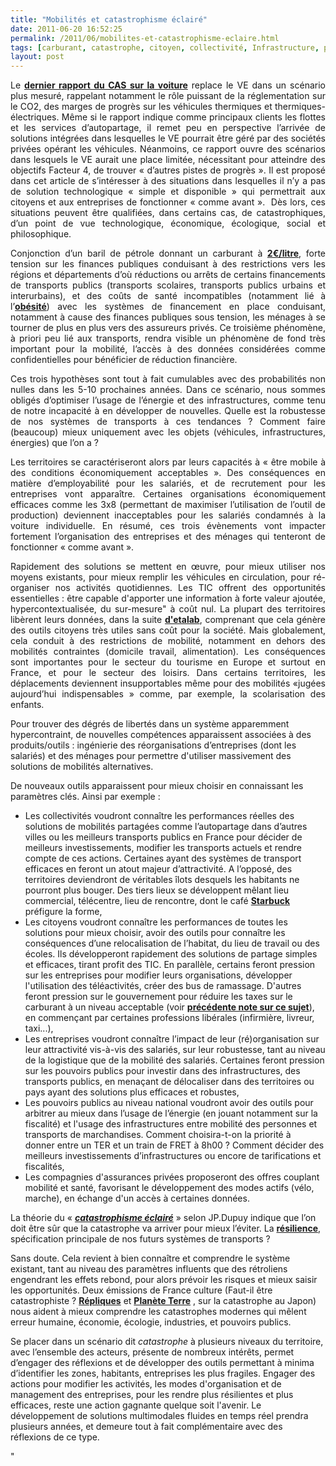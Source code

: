 ```yaml
---
title: "Mobilités et catastrophisme éclairé"
date: 2011-06-20 16:52:25
permalink: /2011/06/mobilites-et-catastrophisme-eclaire.html
tags: [carburant, catastrophe, citoyen, collectivité, Infrastructure, prix carburant]
layout: post
---
```


<p style="text-align: justify">Le <strong><a href="http://www.strategie.gouv.fr/content/rapport-la-voiture-de-demain-carburants-et-electricite-0">dernier rapport du CAS sur la voiture</a></strong> replace le VE dans un scénario plus mesuré, rappelant notamment le rôle puissant de la réglementation sur le CO2, des marges de progrès sur les véhicules thermiques et thermiques-électriques. Même si le rapport indique comme principaux clients les flottes et les services d’autopartage, il remet peu en perspective l’arrivée de solutions intégrées dans lesquelles le VE pourrait être géré par des sociétés privées opérant les véhicules. Néanmoins, ce rapport ouvre des scénarios dans lesquels le VE aurait une place limitée, nécessitant pour atteindre des objectifs Facteur 4, de trouver « d’autres pistes de progrès ». Il est proposé dans cet article de s’intéresser à des situations dans lesquelles il n’y a pas de solution technologique « simple et disponible » qui permettrait aux citoyens et aux entreprises de fonctionner « comme avant ».  Dès lors, ces situations peuvent être qualifiées, dans certains cas, de catastrophiques, d’un point de vue technologique, économique, écologique, social et philosophique.</p>   <!--more-->   <p style="text-align: justify">Conjonction d’un baril de pétrole donnant un carburant à <strong><a href="http://www.lefigaro.fr/societes/2011/04/12/04015-20110412ARTFIG00372-le-litre-d-essence-vaudra-2-euros-selon-le-pdg-de-total.php">2€/litre</a></strong>, forte tension sur les finances publiques conduisant à des restrictions vers les régions et départements d’où réductions ou arrêts de certains financements de transports publics (transports scolaires, transports publics urbains et interurbains), et des coûts de santé incompatibles (notamment lié à l’<strong><a href="http://www.grist.org/list/2011-06-14-how-to-fight-obesity-and-climate-change-at-the-same-time">obésité</a></strong>) avec les systèmes de financement en place conduisant, notamment à cause des finances publiques sous tension, les ménages à se tourner de plus en plus vers des assureurs privés. Ce troisième phénomène, à priori peu lié aux transports, rendra visible un phénomène de fond très important pour la mobilité, l’accès à des données considérées comme confidentielles pour bénéficier de réduction financière.</p> <p style="text-align: justify">Ces trois hypothèses sont tout à fait cumulables avec des probabilités non nulles dans les 5-10 prochaines années. Dans ce scénario, nous sommes obligés d’optimiser l’usage de l’énergie et des infrastructures, comme tenu de notre incapacité à en développer de nouvelles. Quelle est la robustesse de nos systèmes de transports à ces tendances ? Comment faire (beaucoup) mieux uniquement avec les objets (véhicules, infrastructures, énergies) que l’on a ?</p> <p style="text-align: justify">Les territoires se caractériseront alors par leurs capacités à « être mobile à des conditions économiquement acceptables ». Des conséquences en matière d’employabilité pour les salariés, et de recrutement pour les entreprises vont apparaître. Certaines organisations économiquement efficaces comme les 3x8 (permettant de maximiser l’utilisation de l’outil de production) deviennent inacceptables pour les salariés condamnés à la voiture individuelle. En résumé, ces trois évènements vont impacter fortement l’organisation des entreprises et des ménages qui tenteront de fonctionner « comme avant ».</p> <p style="text-align: justify">Rapidement des solutions se mettent en œuvre, pour mieux utiliser nos moyens existants, pour mieux remplir les véhicules en circulation, pour ré-organiser nos activités quotidiennes. Les TIC offrent des opportunités essentielles : être capable d'apporter une information à forte valeur ajoutée, hypercontextualisée, du sur-mesure" à coût nul. La plupart des territoires libèrent leurs données, dans la suite <strong><a href=""http://blog.etalab.gouv.fr/"" target=""_blank"">d'etalab</a></strong>, comprenant que cela génère des outils citoyens très utiles sans coût pour la société. Mais globalement, cela conduit à des restrictions de mobilité, notamment en dehors des mobilités contraintes (domicile travail, alimentation). Les conséquences sont importantes pour le secteur du tourisme en Europe et surtout en France, et pour le secteur des loisirs. Dans certains territoires, les déplacements deviennent insupportables même pour des mobilités «jugées aujourd’hui indispensables » comme, par exemple, la scolarisation des enfants.</p> <p style=""text-align: justify"">Pour trouver des dégrés de libertés dans un système apparemment hypercontraint, de nouvelles compétences apparaissent associées à des produits/outils : ingénierie des réorganisations d’entreprises (dont les salariés) et des ménages pour permettre d'utiliser massivement des solutions de mobilités alternatives.</p> <p style=""text-align: justify"">De nouveaux outils apparaissent pour mieux choisir en connaissant les paramètres clés. Ainsi par exemple :</p> <ul style=""text-align: justify""> <li>Les collectivités voudront connaître les performances réelles des solutions de mobilités partagées comme l’autopartage dans d’autres villes ou les meilleurs transports publics en France pour décider de meilleurs investissements, modifier les transports actuels et rendre compte de ces actions. Certaines ayant des systèmes de transport efficaces en feront un atout majeur d’attractivité. A l’opposé, des territoires deviendront de véritables îlots desquels les habitants ne pourront plus bouger. Des tiers lieux se développent mêlant lieu commercial, télécentre, lieu de rencontre, dont le café <strong><a href=""http://www.neo-nomade.com/blog/a-la-decouverte-des-tiers-lieux-26-cafe-restau-wifi/"" target=""_blank"">Starbuck </a></strong>préfigure la forme,</li> <li>Les citoyens voudront connaître les performances de toutes les solutions pour mieux choisir, avoir des outils pour connaître les conséquences d’une relocalisation de l’habitat, du lieu de travail ou des écoles. Ils développeront rapidement des solutions de partage simples et efficaces, tirant profit des TIC. En parallèle, certains feront pression sur les entreprises pour modifier leurs organisations, développer l'utilisation des téléactivités, créer des bus de ramassage. D'autres feront pression sur le gouvernement pour réduire les taxes sur le carburant à un niveau acceptable (voir <strong><a href="https://gabrielplassat.github.io/transportsdufutur/2011/05/un-carburant-a-plus-de-2-euros-quelles-consequences-quelles-urgences.html"" target=""_blank"">précédente note sur ce sujet</a></strong>), en commençant par certaines professions libérales (infirmière, livreur, taxi...),</li> <li>Les entreprises voudront connaître l’impact de leur (ré)organisation sur leur attractivité vis-à-vis des salariés, sur leur robustesse, tant au niveau de la logistique que de la mobilité des salariés. Certaines feront pression sur les pouvoirs publics pour investir dans des infrastructures, des transports publics, en menaçant de délocaliser dans des territoires ou pays ayant des solutions plus efficaces et robustes,</li> <li>Les pouvoirs publics au niveau national voudront avoir des outils pour arbitrer au mieux dans l’usage de l’énergie (en jouant notamment sur la fiscalité) et l'usage des infrastructures entre mobilité des personnes et transports de marchandises. Comment choisira-t-on la priorité à donner entre un TER et un train de FRET à 8h00 ? Comment décider des meilleurs investissements d’infrastructures ou encore de tarifications et fiscalités,</li> <li>Les compagnies d'assurances privées proposeront des offres couplant mobilité et santé, favorisant le développement des modes actifs (vélo, marche), en échange d'un accès à certaines données.</li> </ul> <p style=""text-align: justify"">La théorie du « <strong><em><a href=""http://developpementdurable.revues.org/1317"">catastrophisme éclairé</a></em></strong> » selon JP.Dupuy indique que l’on doit être sûr que la catastrophe va arriver pour mieux l’éviter. La <strong><a href=""http://fr.wikipedia.org/wiki/Resilience"" target=""_self"">résilience</a></strong>, spécification principale de nos futurs systèmes de transports ?</p> <p style=""text-align: justify"">Sans doute. Cela revient à bien connaître et comprendre le système existant, tant au niveau des paramètres influents que des rétroliens engendrant les effets rebond, pour alors prévoir les risques et mieux saisir les opportunités. Deux émissions de France culture (Faut-il être catastrophiste ? <a href=""http://www.franceculture.com/emission-repliques-faut-il-etre-catastrophiste-2011-06-18.html""><strong>Répliques</strong></a> et <a href=""http://www.franceculture.com/emission-planete-terre-le-japon-trois-mois-apres-la-catastrophe-2011-06-15.html""><strong>Planète Terre</strong></a> , sur la catastrophe au Japon) nous aident à mieux comprendre les catastrophes modernes qui mêlent erreur humaine, économie, écologie, industries, et pouvoirs publics.</p> <p style=""text-align: justify"">Se placer dans un scénario dit <em>catastrophe</em> à plusieurs niveaux du territoire, avec l’ensemble des acteurs, présente de nombreux intérêts, permet d’engager des réflexions et de développer des outils permettant à minima d’identifier les zones, habitants, entreprises les plus fragiles. Engager des actions pour modifier les activités, les modes d'organisation et de management des entreprises, pour les rendre plus résilientes et plus efficaces, reste une action gagnante quelque soit l'avenir. Le développement de solutions multimodales fluides en temps réel prendra plusieurs années, et demeure tout à fait complémentaire avec des réflexions de ce type.</p>"
